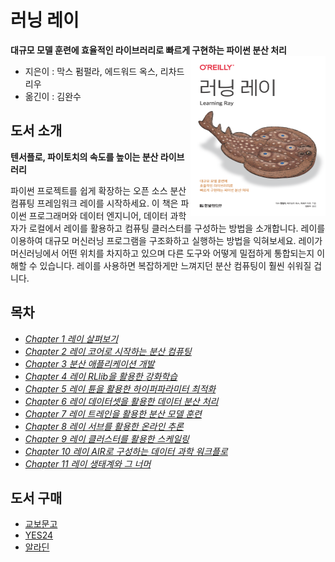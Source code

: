 # 러닝 레이
**대규모 모델 훈련에 효율적인 라이브러리로 빠르게 구현하는 파이썬 분산 처리**
<img src="https://raw.githubusercontent.com/hanbit/learning-ray/main/notebooks/images/learning_ray.png" height="256px" align="right"></a>
- 지은이 : 막스 펌펄라, 에드워드 옥스, 리차드 리우
- 옮긴이 : 김완수

## 도서 소개
**텐서플로, 파이토치의 속도를 높이는 분산 라이브러리**

파이썬 프로젝트를 쉽게 확장하는 오픈 소스 분산 컴퓨팅 프레임워크 레이를 시작하세요. 이 책은 파이썬 프로그래머와 데이터 엔지니어, 데이터 과학자가 로컬에서 레이를 활용하고 컴퓨팅 클러스터를 구성하는 방법을 소개합니다. 레이를 이용하여 대규모 머신러닝 프로그램을 구조화하고 실행하는 방법을 익혀보세요. 레이가 머신러닝에서 어떤 위치를 차지하고 있으며 다른 도구와 어떻게 밀접하게 통합되는지 이해할 수 있습니다. 레이를 사용하면 복잡하게만 느껴지던 분산 컴퓨팅이 훨씬 쉬워질 겁니다.


## 목차
* [_Chapter 1 레이 살펴보기_](https://github.com/hanbit/learning-ray/blob/main/notebooks/ch_01_overview.ipynb)
* [_Chapter 2 레이 코어로 시작하는 분산 컴퓨팅_](https://github.com/hanbit/learning-ray/blob/main/notebooks/ch_02_ray_core.ipynb)
* [_Chapter 3 분산 애플리케이션 개발_](https://github.com/hanbit/learning-ray/blob/main/notebooks/ch_03_core_app.ipynb)
* [_Chapter 4 레이 RLlib을 활용한 강화학습_](https://github.com/hanbit/learning-ray/blob/main/notebooks/ch_04_rllib.ipynb)
* [_Chapter 5 레이 튠을 활용한 하이퍼파라미터 최적화_](https://github.com/hanbit/learning-ray/blob/main/notebooks/ch_05_tune.ipynb)
* [_Chapter 6 레이 데이터셋을 활용한 데이터 분산 처리_](https://github.com/hanbit/learning-ray/blob/main/notebooks/ch_06_data_processing.ipynb)
* [_Chapter 7 레이 트레인을 활용한 분산 모델 훈련_](https://github.com/hanbit/learning-ray/blob/main/notebooks/ch_07_train.ipynb)
* [_Chapter 8 레이 서브를 활용한 온라인 추론_](https://github.com/hanbit/learning-ray/blob/main/notebooks/ch_08_model_serving.ipynb)
* [_Chapter 9 레이 클러스터를 활용한 스케일링_](https://github.com/hanbit/learning-ray/blob/main/notebooks/ch_09_script.ipynb)
* [_Chapter 10 레이 AIR로 구성하는 데이터 과학 워크플로_](https://github.com/hanbit/learning-ray/blob/main/notebooks/ch_10_air.ipynb)
* [_Chapter 11 레이 생태계와 그 너머_](https://github.com/hanbit/learning-ray/blob/main/notebooks/ch_11_ecosystem.ipynb)

## 도서 구매
- [교보문고](https://product.kyobobook.co.kr/detail/S000212175555)
- [YES24](https://www.yes24.com/Product/Goods/124774071)
- [알라딘](https://www.aladin.co.kr/shop/wproduct.aspx?ItemId=333005617)